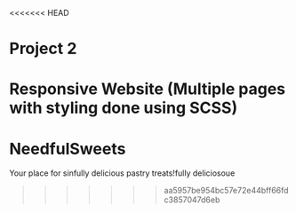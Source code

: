 <<<<<<< HEAD

# Project 2
Responsive Website (Multiple pages with styling done using SCSS)
=======
# NeedfulSweets
Your place for sinfully delicious pastry treats!fully deliciosoue
>>>>>>> aa5957be954bc57e72e44bff66fdc3857047d6eb

